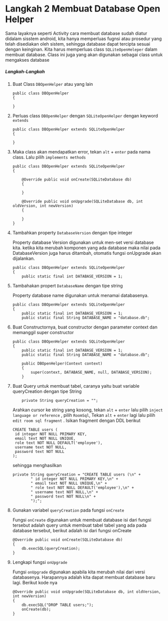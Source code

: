# Langkah 2 Membuat Database Open Helper

Sama layaknya seperti Activity cara membuat database sudah diatur didalam sisstem android, kita hanya memperluas fugnsi atau prosedur yang telah disediakan oleh sistem, sehingga database dapat tercipta sesuai dengan keinginan.
Kita harus memperluas class `SQLiteOpenHeleper` dalam membuat database. Class ini juga yang akan digunakan sebagai class untuk mengakses database

##### Langkah-Langkah
 1. Buat Class `DBOpenHelper` atau yang lain
 
     ```
     public class DBOpenHelper
     {
     
     }
     ```
     
 2. Perluas class `DBOpenHelper` dengan `SQLiteOpenHelper` dengan keyword `extends`
 
    ```
    public class DBOpenHelper extends SQLiteOpenHelper
    {
    
    }
    ```
    
 3. Maka class akan mendapatkan error, tekan `alt` + `enter` pada nama class. Lalu pilih `implements methods`
    ```
    public class DBOpenHelper extends SQLiteOpenHelper
    {
    
        @Override public void onCreate(SQLiteDatabase db)
        {
            
        }
    
        @Override public void onUpgrade(SQLiteDatabase db, int oldVersion, int newVersion)
        {
    
        }
    }
    ```
    
 4. Tambahkan property `DatabaseVersion` dengan tipe integer
    
    Property database Version digunakan untuk men-set versi database kita. ketika kita merubah komponen yang ada database maka nilai pada DatabaseVersion juga harus ditambah, otomatis fungsi onUpgrade akan dijalankan.
    
    ```
    public class DBOpenHelper extends SQLiteOpenHelper
    {
        public static final int DATABASE_VERSION = 1;
    ```
    
 5. Tambahakan propert `DatabaseName` dengan tipe string
    
    Property database name digunakan untuk menamai databasenya. 
    ```
    public class DBOpenHelper extends SQLiteOpenHelper
    {
        public static final int DATABASE_VERSION = 1;
        public static final String DATABASE_NAME = "database.db";
    ```
    
 6. Buat Constructornya, buat constructor dengan parameter context dan memanggil super constructor
 
    ```
    public class DBOpenHelper extends SQLiteOpenHelper
    {
        public static final int DATABASE_VERSION = 1;
        public static final String DATABASE_NAME = "database.db";
    
        public DBOpenHelper(Context context)
        {
            super(context, DATABASE_NAME, null, DATABASE_VERSION);
        }
    ```
 
 7. Buat Query untuk membuat tabel, caranya yaitu buat variable queryCreation dengan tipe String
 
    ```
        private String queryCreation = "";
    ```
    
    Arahkan cursor ke string yang kosong, tekan `alt` + `enter` lalu pilih `inject language or reference` , pilih `RoomSql`, Tekan `alt` + `enter` lagi lalu pilih `edit room sql fragment` . Isikan fragment dengan DDL berikut
    
    ```
    CREATE TABLE users (
     id integer NOT NULL PRIMARY KEY,
     email text NOT NULL UNIQUE,
     role text NOT NULL DEFAULT('employee'),
     username text NOT NULL,
     password text NOT NULL
    );
    ```
    
    sehingga menghasilkan
    
    ```
    private String queryCreation = "CREATE TABLE users (\n" +
            " id integer NOT NULL PRIMARY KEY,\n" +
            " email text NOT NULL UNIQUE,\n" +
            " role text NOT NULL DEFAULT('employee'),\n" +
            " username text NOT NULL,\n" +
            " password text NOT NULL\n" +
            ");";
    ```
    
 8. Gunakan variabel `queryCreation` pada fungsi `onCreate`
    
    Fungsi `onCreate` digunakan untuk membuat database isi dari fungsi tersebut adalah query untuk membuat tabel tabel yang ada pada database tersebut, berikut adalah isi dari fungsi onCreate
    
    ```
    @Override public void onCreate(SQLiteDatabase db)
    {
        db.execSQL(queryCreation);
    }
    ```
    
 9. Lengkapi fungsi `onUpgrade`
 
    Fungsi `onUpgrade` digunakan apabila kita merubah nilai dari versi databasenya. Harapannya adalah kita dapat membuat database baru lagi. Berikut kode nya
    
    ```
    @Override public void onUpgrade(SQLiteDatabase db, int oldVersion, int newVersion)
    {
        db.execSQL("DROP TABLE users;");
        onCreate(db);
    }
    ```